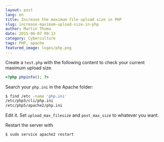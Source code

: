 ```yaml
---
layout: post
lang: en
title: Increase the maximum file upload size in PHP
slug: increase-maximum-upload-size-in-php
author: Martin Thoma
date: 2015-06-07 09:13
category: Cyberculture
tags: PHP, apache
featured_image: logos/php.png
---
```

Create a `test.php` with the following content to check your current maximum
upload size.

```php
<?php phpinfo(); ?>
```

Search your `php.ini` in the Apache folder:

```bash
$ find /etc -name 'php.ini'
/etc/php5/cli/php.ini
/etc/php5/apache2/php.ini
```

Edit it. Set `upload_max_filesize` and `post_max_size` to whatever you want.

Restart the server with

```bash
$ sudo service apache2 restart
```

